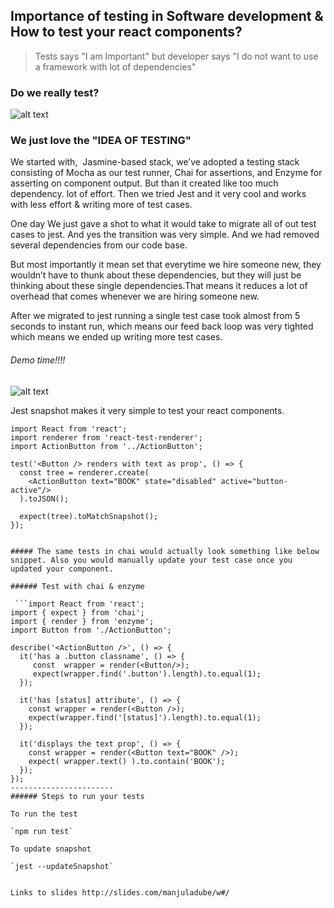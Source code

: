  
 
 ## Importance of testing in Software development & How to test your react components?
 
 > Tests says "I am Important" but developer says "I do not want to use a framework with lot of dependencies" 
 
 
### Do we really test? 
  ![alt text](https://media.giphy.com/media/xT5P0xr3oUJM1xNH5S/giphy.gif)
  
### We just love the "IDEA OF TESTING"  
 
We started with,  Jasmine-based stack, we’ve adopted a testing stack consisting of Mocha as our test runner, Chai for assertions, and Enzyme for asserting on component output. But than it created like too much dependency. lot of effort. Then we tried Jest and it very cool and works with less effort & writing more of test cases. 

One day We just gave a shot to what it would take to migrate all of out test cases to jest. And yes the transition was very simple. And we had removed several dependencies from our code base.

But most importantly it mean set that everytime we hire someone new, they wouldn’t have to thunk about these dependencies, but they will just be thinking about these single dependencies.That means it reduces a lot of overhead that comes whenever we are hiring someone new.

After we migrated to jest running a single test case took almost from 5 seconds to instant run, which means our feed back loop was very tighted which means we ended up writing more test cases.

###### Demo time!!!!

 ![alt text](https://i.imgur.com/hPKi59j.png)
 
 
Jest snapshot makes it very simple to test your react components.


```
import React from 'react';
import renderer from 'react-test-renderer';
import ActionButton from '../ActionButton';

test('<Button /> renders with text as prop', () => {
  const tree = renderer.create(
    <ActionButton text="BOOK" state="disabled" active="button-active"/>
  ).toJSON();
  
  expect(tree).toMatchSnapshot();
});
 
 
##### The same tests in chai would actually look something like below snippet. Also you would manually update your test case once you updated your component.
 
###### Test with chai & enzyme
 
 ```import React from 'react';
import { expect } from 'chai';
import { render } from 'enzyme';
import Button from './ActionButton';

describe('<ActionButton />', () => {
  it('has a .button classname', () => {
     const  wrapper = render(<Button/>);
     expect(wrapper.find('.button').length).to.equal(1);
  });

  it('has [status] attribute', () => {
    const wrapper = render(<Button />);
    expect(wrapper.find('[status]').length).to.equal(1);
  });
  
  it('displays the text prop', () => {
    const wrapper = render(<Button text="BOOK" />);
    expect( wrapper.text() ).to.contain('BOOK');
  });
});
-----------------------
###### Steps to run your tests
 
To run the test 

`npm run test`

To update snapshot

`jest --updateSnapshot`


Links to slides http://slides.com/manjuladube/w#/


